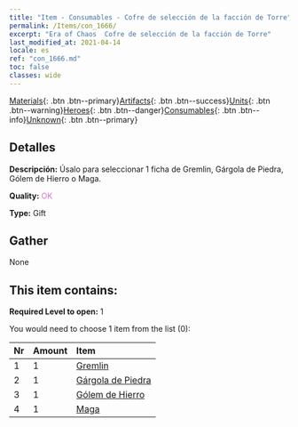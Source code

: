 ```yaml
---
title: "Item - Consumables - Cofre de selección de la facción de Torre"
permalink: /Items/con_1666/
excerpt: "Era of Chaos  Cofre de selección de la facción de Torre"
last_modified_at: 2021-04-14
locale: es
ref: "con_1666.md"
toc: false
classes: wide
---
```

 [Materials](/es/Items/){: .btn .btn--primary}[Artifacts](/es/Items/Artifacts/){: .btn .btn--success}[Units](/es/Items/Units/){: .btn .btn--warning}[Heroes](/es/Items/Heroes/){: .btn .btn--danger}[Consumables](/es/Items/Consumables/){: .btn .btn--info}[Unknown](/es/Items/Unknown/){: .btn .btn--primary}

## Detalles
 **Descripción:** Úsalo para seleccionar 1 ficha de Gremlin, Gárgola de Piedra, Gólem de Hierro o Maga.

 **Quality:** <span style="color: #DA70D6">OK</span>

 **Type:** Gift

## Gather

  None

## This item contains:

 **Required Level to open:** 1

 You would need to choose 1 item from the list (0):

  | Nr | Amount |     Item    |
  |:---|:-------|:------------|
  | 1 | 1 | [Gremlin](/es/Items/unt_235/) | 
  | 2 | 1 | [Gárgola de Piedra](/es/Items/unt_236/) | 
  | 3 | 1 | [Gólem de Hierro](/es/Items/unt_237/) | 
  | 4 | 1 | [Maga](/es/Items/unt_238/) | 
